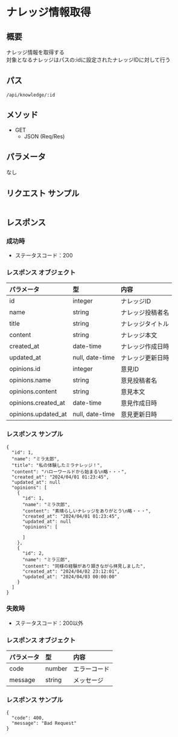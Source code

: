 # ナレッジ情報取得

## 概要
ナレッジ情報を取得する  
対象となるナレッジはパスの:idに設定されたナレッジIDに対して行う

## パス
```/api/knowledge/:id```

## メソッド
- GET
    - JSON (Req/Res)

## パラメータ
なし

## リクエスト サンプル
```
```

## レスポンス

### 成功時
- ステータスコード：200

### レスポンス オブジェクト
| パラメータ          | 型                 | 内容                   |
|:--------------------|:-------------------|:-----------------------|
| id                  | integer            | ナレッジID             |
| name                | string             | ナレッジ投稿者名       |
| title               | string             | ナレッジタイトル       |
| content             | string             | ナレッジ本文           |
| created_at          | date-time          | ナレッジ作成日時       |
| updated_at          | null, date-time    | ナレッジ更新日時       |
| opinions.id         | integer            | 意見ID                 |
| opinions.name       | string             | 意見投稿者名           |
| opinions.content    | string             | 意見本文               |
| opinions.created_at | date-time          | 意見作成日時           |
| opinions.updated_at | null, date-time    | 意見更新日時           |

### レスポンス サンプル
```
{
  "id": 1,
  "name": "ミラ太郎",
  "title": "私の体験したミラナレッジ！",
  "content": "ハローワールドから始まる\n略・・・",
  "created_at": "2024/04/01 01:23:45",
  "updated_at": null
  "opinions": [
    {
      "id": 1,
      "name": "ミラ次郎",
      "content": "素晴らしいナレッジをありがとう\n略・・・",
      "created_at": "2024/04/01 01:23:45",
      "updated_at": null
      "opinions": [
        
      ]
    },
    {
      "id": 2,
      "name": "ミラ三郎",
      "content": "同様の経験があり頷きながら拝見しました",
      "created_at": "2024/04/02 23:12:01",
      "updated_at": "2024/04/03 00:00:00"
    }
  ]
}
```

### 失敗時
- ステータスコード：200以外

### レスポンス オブジェクト
| パラメータ | 型         | 内容                   |
|:-----------|:-----------|:-----------------------|
| code       | number     | エラーコード           |
| message    | string     | メッセージ             |

### レスポンス サンプル
```
{
  "code": 400,
  "message": "Bad Request"
}
```
